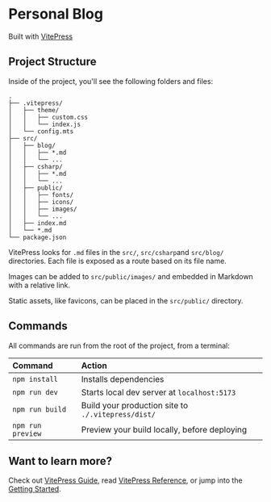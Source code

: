 # Personal Blog

Built with [VitePress](https://vitepress.dev)

## Project Structure

Inside of the project, you'll see the following folders and files:

```
.
├── .vitepress/
│   ├── theme/
│   │   ├── custom.css
│   │   └── index.js
│   └── config.mts
├── src/
│   ├── blog/
│   │   ├── *.md
│   │   └── ...
│   ├── csharp/
│   │   ├── *.md
│   │   └── ...
│   ├── public/
│   │   ├── fonts/
│   │   ├── icons/
│   │   ├── images/
│   │   └── ...
│   ├── index.md
│   └── *.md
└── package.json
```

VitePress looks for `.md` files in the `src/`, `src/csharp`and `src/blog/` directories. Each file is exposed as a route based on its file name.

Images can be added to `src/public/images/` and embedded in Markdown with a relative link.

Static assets, like favicons, can be placed in the `src/public/` directory.

## Commands

All commands are run from the root of the project, from a terminal:

| Command           | Action                                             |
| :---------------- | :------------------------------------------------- |
| `npm install`     | Installs dependencies                              |
| `npm run dev`     | Starts local dev server at `localhost:5173`        |
| `npm run build`   | Build your production site to `./.vitepress/dist/` |
| `npm run preview` | Preview your build locally, before deploying       |

## Want to learn more?

Check out [VitePress Guide](https://vitepress.dev/guide/what-is-vitepress), read [VitePress Reference](https://vitepress.dev/reference/site-config), or jump into the [Getting Started](https://vitepress.dev/guide/getting-started).

